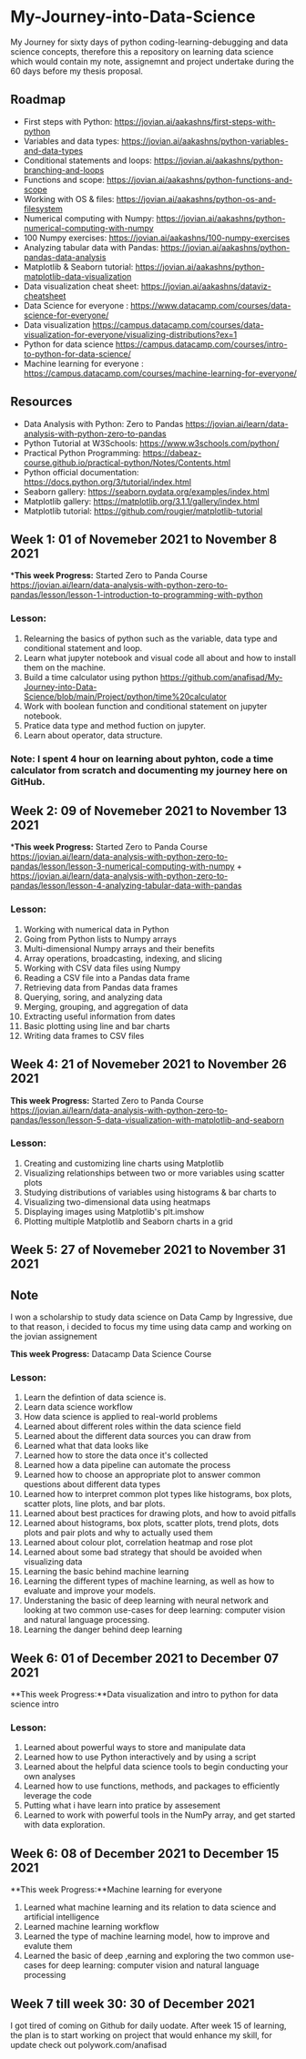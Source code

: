 # My-Journey-into-Data-Science
My Journey for sixty days of python coding-learning-debugging and data science concepts, therefore this a repository on learning data science which would contain my note, assignemnt and project undertake during the 60 days before my thesis proposal.


## Roadmap
- First steps with Python: https://jovian.ai/aakashns/first-steps-with-python
- Variables and data types: https://jovian.ai/aakashns/python-variables-and-data-types
- Conditional statements and loops: https://jovian.ai/aakashns/python-branching-and-loops
- Functions and scope: https://jovian.ai/aakashns/python-functions-and-scope
- Working with OS & files: https://jovian.ai/aakashns/python-os-and-filesystem
- Numerical computing with Numpy: https://jovian.ai/aakashns/python-numerical-computing-with-numpy
- 100 Numpy exercises: https://jovian.ai/aakashns/100-numpy-exercises
- Analyzing tabular data with Pandas: https://jovian.ai/aakashns/python-pandas-data-analysis
- Matplotlib & Seaborn tutorial: https://jovian.ai/aakashns/python-matplotlib-data-visualization
- Data visualization cheat sheet: https://jovian.ai/aakashns/dataviz-cheatsheet
- Data Science for everyone : https://www.datacamp.com/courses/data-science-for-everyone/
- Data visualization https://campus.datacamp.com/courses/data-visualization-for-everyone/visualizing-distributions?ex=1
- Python for data science https://campus.datacamp.com/courses/intro-to-python-for-data-science/
- Machine learning for everyone : https://campus.datacamp.com/courses/machine-learning-for-everyone/

## Resources
- Data Analysis with Python: Zero to Pandas https://jovian.ai/learn/data-analysis-with-python-zero-to-pandas
- Python Tutorial at W3Schools: https://www.w3schools.com/python/
- Practical Python Programming: https://dabeaz-course.github.io/practical-python/Notes/Contents.html
- Python official documentation: https://docs.python.org/3/tutorial/index.html
- Seaborn gallery: https://seaborn.pydata.org/examples/index.html
- Matplotlib gallery: https://matplotlib.org/3.1.1/gallery/index.html
- Matplotlib tutorial: https://github.com/rougier/matplotlib-tutorial

## Week 1: 01 of Novemeber 2021 to November 8 2021

***This week Progress:** Started Zero to Panda Course https://jovian.ai/learn/data-analysis-with-python-zero-to-pandas/lesson/lesson-1-introduction-to-programming-with-python

### Lesson: 
1. Relearning the basics of python such as the variable, data type and conditional statement and loop.
2. Learn what jupyter notebook and visual code all about and how to install them on the machine.
3. Build a time calculator using python https://github.com/anafisad/My-Journey-into-Data-Science/blob/main/Project/python/time%20calculator
4. Work with boolean function and conditional statement on jupyter notebook.
5. Pratice data type and method fuction on jupyter.
6. Learn about operator, data structure.


### Note: I spent 4 hour on learning about pyhton, code a time calculator from scratch and documenting my journey here on GitHub.


## Week 2: 09 of Novemeber 2021 to November 13 2021

***This week Progress:** Started Zero to Panda Course https://jovian.ai/learn/data-analysis-with-python-zero-to-pandas/lesson/lesson-3-numerical-computing-with-numpy + https://jovian.ai/learn/data-analysis-with-python-zero-to-pandas/lesson/lesson-4-analyzing-tabular-data-with-pandas

### Lesson: 
1. Working with numerical data in Python
2. Going from Python lists to Numpy arrays
3. Multi-dimensional Numpy arrays and their benefits
4. Array operations, broadcasting, indexing, and slicing
5. Working with CSV data files using Numpy
6. Reading a CSV file into a Pandas data frame
7. Retrieving data from Pandas data frames
8. Querying, soring, and analyzing data
9. Merging, grouping, and aggregation of data
10. Extracting useful information from dates
11. Basic plotting using line and bar charts
12. Writing data frames to CSV files


## Week 4: 21 of Novemeber 2021 to November 26 2021

**This week Progress:** Started Zero to Panda Course https://jovian.ai/learn/data-analysis-with-python-zero-to-pandas/lesson/lesson-5-data-visualization-with-matplotlib-and-seaborn

### Lesson: 
1. Creating and customizing line charts using Matplotlib
2. Visualizing relationships between two or more variables using scatter plots
3. Studying distributions of variables using histograms & bar charts to
4. Visualizing two-dimensional data using heatmaps
5. Displaying images using Matplotlib's plt.imshow
6. Plotting multiple Matplotlib and Seaborn charts in a grid



## Week 5: 27 of Novemeber 2021 to November 31 2021

## Note
I won a scholarship to study data science on Data Camp by Ingressive, due to that reason, i decided to focus my time using data camp and working on the jovian assignement

**This week Progress:** Datacamp Data Science Course

### Lesson: 
1. Learn the defintion of data science is.
2. Learn data science workflow
3. How data science is applied to real-world problems
4. Learned about different roles within the data science field
5. Learned about the different data sources you can draw from
6. Learned what that data looks like
7. Learned how to store the data once it's collected
8. Learned how a data pipeline can automate the process
9. Learned how to choose an appropriate plot to answer common questions about different data types
10. Learned how to interpret common plot types like histograms, box plots, scatter plots, line plots, and bar plots. 
11. Learned about best practices for drawing plots, and how to avoid pitfalls
12. Learned about histograms, box plots, scatter plots, trend plots, dots plots and pair plots and why to actually used them
13. Learned about colour plot, correlation heatmap and rose plot
14. Learned about some bad strategy that should be avoided when visualizing data
15. Learning the basic behind machine learning
16. Learning the different types of machine learning, as well as how to evaluate and improve your models.
17. Understaning the basic of deep learning with neural network and looking at two common use-cases for deep learning: computer vision and natural language processing.
18. Learning the danger behind deep learning


## Week 6: 01 of December 2021 to December 07 2021
**This week Progress:**Data visualization and intro to python for data science intro 

### Lesson: 
1. Learned about powerful ways to store and manipulate data
2. Learned how to use Python interactively and by using a script
3. Learned about the helpful data science tools to begin conducting your own analyses
4. Learned how to use functions, methods, and packages to efficiently leverage the code
5. Putting what i have learn into pratice by assesement
6. Learned to work with powerful tools in the NumPy array, and get started with data exploration.


## Week 6: 08 of December 2021 to December 15 2021
**This week Progress:**Machine learning for everyone 
1. Learned what machine learning and its relation to data science and artificial intelligence
2. Learned machine learning workflow
3. Learned the type of machine learning model, how to improve and evalute them
4. Learned the basic of deep ,earning and exploring the two common use-cases for deep learning: computer vision and natural language processing


## Week 7 till week 30: 30 of December 2021
I got tired of coming on Github for daily uodate.
After week 15 of learning, the plan is to start working on project that would enhance my skill, for update check out polywork.com/anafisad
